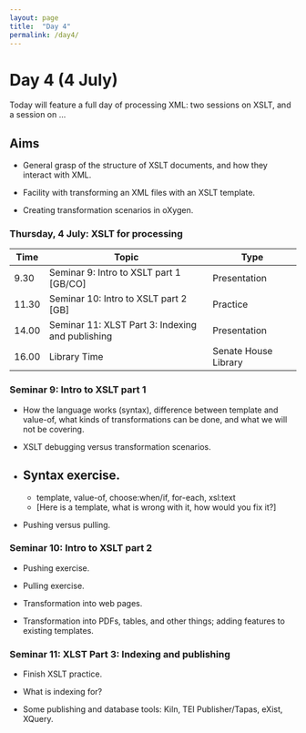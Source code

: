 ```yaml
---
layout: page
title:  "Day 4"
permalink: /day4/
---
```


# Day 4 (4 July)

Today will feature a full day of processing XML: two sessions on XSLT, and a session on ...

## Aims

- General grasp of the structure of XSLT documents, and how they interact with XML.

- Facility with transforming an XML files with an XSLT template.

- Creating transformation scenarios in oXygen.

### Thursday, 4 July: XSLT for processing

|Time   | Topic   | Type |
|---|---|---|
|9.30	| Seminar 9: Intro to XSLT part 1 [GB/CO] | Presentation |
| 11.30	| Seminar 10: Intro to XSLT part 2 [GB] | Practice |
| 14.00 | Seminar 11: XLST Part 3: Indexing and publishing | Presentation |
| 16.00   | Library Time   | Senate House Library  |

### Seminar 9: Intro to XSLT part 1

- How the language works (syntax), difference between template and value-of, what kinds of transformations can be done, and what we will not be covering.

- XSLT debugging versus transformation scenarios.

- Syntax exercise.
  - 
  - template, value-of, choose:when/if, for-each, xsl:text
  - [Here is a template, what is wrong with it, how would you fix it?]

- Pushing versus pulling.  

### Seminar 10: Intro to XSLT part 2

- Pushing exercise.

- Pulling exercise.

- Transformation into web pages.

- Transformation into PDFs, tables, and other things; adding features to existing templates.

### Seminar 11: XLST Part 3: Indexing and publishing

- Finish XSLT practice.

- What is indexing for?

- Some publishing and database tools: Kiln, TEI Publisher/Tapas, eXist, XQuery.
